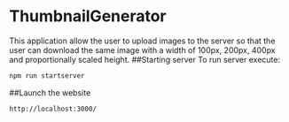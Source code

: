 # ThumbnailGenerator
This application allow the user to upload images
to the server so that the user can download the 
same image with a width of 100px, 200px, 400px 
and proportionally scaled height.
##Starting server
To run server execute:
```sh
npm run startserver
```
##Launch the website
```html
http://localhost:3000/
```
